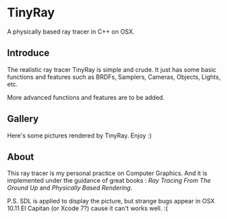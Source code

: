 # TinyRay
A physically based ray tracer in C++ on OSX.

## Introduce
The realistic ray tracer TinyRay is simple and crude.
It just has some basic functions and features such as BRDFs, Samplers, Cameras, Objects, Lights, etc.

More advanced functions and features are to be added.

## Gallery
Here's some pictures rendered by TinyRay.
Enjoy  :)



## About
This ray tracer is my personal practice on Computer Graphics. And it is implemented under the guidance of great books : _Ray Tracing From The Ground Up_ and _Physically Based Rendering_.

P.S. SDL is applied to display the picture, but strange bugs appear in OSX 10.11 El Capitan (or Xcode 7?) cause it can't works well. :(